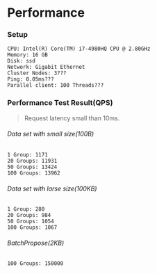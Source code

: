 # Performance

### Setup

    CPU: Intel(R) Core(TM) i7-4980HQ CPU @ 2.80GHz
    Memory: 16 GB
    Disk: ssd
    Network: Gigabit Ethernet
    Cluster Nodes: 3???
    Ping: 0.05ms???
    Parallel client: 100 Threads???

### Performance Test Result(QPS)

> Request latency small than 10ms.

###### Data set with small size(100B)

    1 Group: 1171
    20 Groups: 11931
    50 Groups: 13424
    100 Groups: 13962

###### Data set with larse size(100KB)

    1 Group: 280
    20 Groups: 984
    50 Groups: 1054
    100 Groups: 1067

###### BatchPropose(2KB)

    100 Groups: 150000

# 